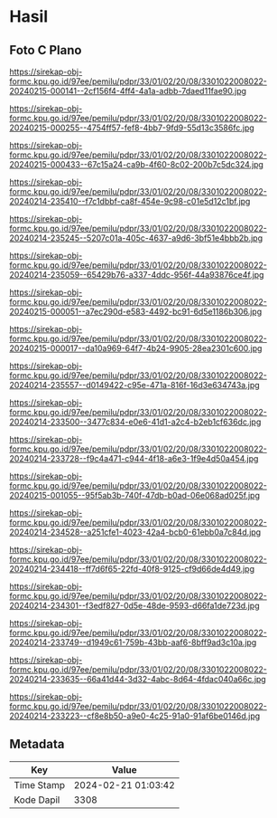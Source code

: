 # Hasil

## Foto C Plano

https://sirekap-obj-formc.kpu.go.id/97ee/pemilu/pdpr/33/01/02/20/08/3301022008022-20240215-000141--2cf156f4-4ff4-4a1a-adbb-7daed11fae90.jpg

https://sirekap-obj-formc.kpu.go.id/97ee/pemilu/pdpr/33/01/02/20/08/3301022008022-20240215-000255--4754ff57-fef8-4bb7-9fd9-55d13c3586fc.jpg

https://sirekap-obj-formc.kpu.go.id/97ee/pemilu/pdpr/33/01/02/20/08/3301022008022-20240215-000433--67c15a24-ca9b-4f60-8c02-200b7c5dc324.jpg

https://sirekap-obj-formc.kpu.go.id/97ee/pemilu/pdpr/33/01/02/20/08/3301022008022-20240214-235410--f7c1dbbf-ca8f-454e-9c98-c01e5d12c1bf.jpg

https://sirekap-obj-formc.kpu.go.id/97ee/pemilu/pdpr/33/01/02/20/08/3301022008022-20240214-235245--5207c01a-405c-4637-a9d6-3bf51e4bbb2b.jpg

https://sirekap-obj-formc.kpu.go.id/97ee/pemilu/pdpr/33/01/02/20/08/3301022008022-20240214-235059--65429b76-a337-4ddc-956f-44a93876ce4f.jpg

https://sirekap-obj-formc.kpu.go.id/97ee/pemilu/pdpr/33/01/02/20/08/3301022008022-20240215-000051--a7ec290d-e583-4492-bc91-6d5e1186b306.jpg

https://sirekap-obj-formc.kpu.go.id/97ee/pemilu/pdpr/33/01/02/20/08/3301022008022-20240215-000017--da10a969-64f7-4b24-9905-28ea2301c600.jpg

https://sirekap-obj-formc.kpu.go.id/97ee/pemilu/pdpr/33/01/02/20/08/3301022008022-20240214-235557--d0149422-c95e-471a-816f-16d3e634743a.jpg

https://sirekap-obj-formc.kpu.go.id/97ee/pemilu/pdpr/33/01/02/20/08/3301022008022-20240214-233500--3477c834-e0e6-41d1-a2c4-b2eb1cf636dc.jpg

https://sirekap-obj-formc.kpu.go.id/97ee/pemilu/pdpr/33/01/02/20/08/3301022008022-20240214-233728--f9c4a471-c944-4f18-a6e3-1f9e4d50a454.jpg

https://sirekap-obj-formc.kpu.go.id/97ee/pemilu/pdpr/33/01/02/20/08/3301022008022-20240215-001055--95f5ab3b-740f-47db-b0ad-06e068ad025f.jpg

https://sirekap-obj-formc.kpu.go.id/97ee/pemilu/pdpr/33/01/02/20/08/3301022008022-20240214-234528--a251cfe1-4023-42a4-bcb0-61ebb0a7c84d.jpg

https://sirekap-obj-formc.kpu.go.id/97ee/pemilu/pdpr/33/01/02/20/08/3301022008022-20240214-234418--ff7d6f65-22fd-40f8-9125-cf9d66de4d49.jpg

https://sirekap-obj-formc.kpu.go.id/97ee/pemilu/pdpr/33/01/02/20/08/3301022008022-20240214-234301--f3edf827-0d5e-48de-9593-d66fa1de723d.jpg

https://sirekap-obj-formc.kpu.go.id/97ee/pemilu/pdpr/33/01/02/20/08/3301022008022-20240214-233749--d1949c61-759b-43bb-aaf6-8bff9ad3c10a.jpg

https://sirekap-obj-formc.kpu.go.id/97ee/pemilu/pdpr/33/01/02/20/08/3301022008022-20240214-233635--66a41d44-3d32-4abc-8d64-4fdac040a66c.jpg

https://sirekap-obj-formc.kpu.go.id/97ee/pemilu/pdpr/33/01/02/20/08/3301022008022-20240214-233223--cf8e8b50-a9e0-4c25-91a0-91af6be0146d.jpg


## Metadata

| Key        | Value               |
| ---------- | ------------------- |
| Time Stamp | 2024-02-21 01:03:42 |
| Kode Dapil | 3308                |



